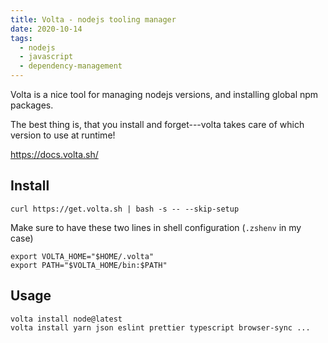 ```yaml
---
title: Volta - nodejs tooling manager
date: 2020-10-14
tags:
  - nodejs
  - javascript
  - dependency-management
---
```


Volta is a nice tool for managing nodejs versions, and installing global npm packages.

The best thing is, that you install and forget---volta takes care of which version to use at runtime!

https://docs.volta.sh/

## Install

```
curl https://get.volta.sh | bash -s -- --skip-setup
```

Make sure to have these two lines in shell configuration (`.zshenv` in my case)

```
export VOLTA_HOME="$HOME/.volta"
export PATH="$VOLTA_HOME/bin:$PATH"
```

## Usage

```
volta install node@latest
volta install yarn json eslint prettier typescript browser-sync ...
```
